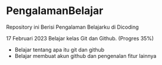 # PengalamanBelajar
Repository ini Berisi Pengalaman Belajarku di Dicoding

17 Februari 2023
Belajar kelas Git dan Github. (Progres 35%)
 * Belajar tentang apa itu git dan github
 * Belajar membuat akun github dan pengenalan fitur lainnya
